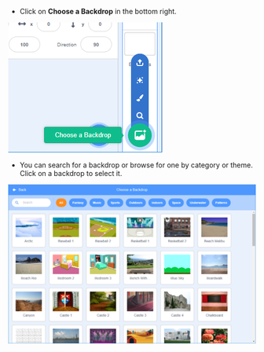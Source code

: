 + Click on **Choose a Backdrop** in the bottom right.

![screenshot](images/stage-choose.png)

+ You can search for a backdrop or browse for one by category or theme. Click on a backdrop to select it.

![captura de tela](images/backdrop.png)